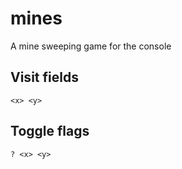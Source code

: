 # mines
A mine sweeping game for the console

## Visit fields

    <x> <y>
    
## Toggle flags

    ? <x> <y>
